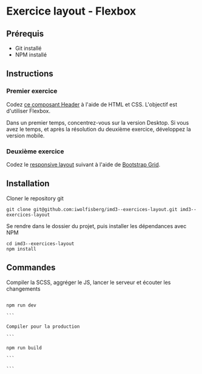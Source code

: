 # Exercice layout - Flexbox

## Prérequis

- Git installé
- NPM installé

## Instructions

### Premier exercice

Codez [ce composant Header](https://www.figma.com/design/5f0NdESDxIKLXNxyMLg57u/Exercice-layout---Flexbox?node-id=0-1&m=dev&t=KYUTqf59AVLYzOqa-1) à l'aide de HTML et CSS. L'objectif est d'utiliser Flexbox.

Dans un premier temps, concentrez-vous sur la version Desktop. Si vous avez le temps, et après la résolution du deuxième exercice, développez la version mobile.

### Deuxième exercice

Codez le [responsive layout](https://www.figma.com/design/5f0NdESDxIKLXNxyMLg57u/Exercices-layout?node-id=1-66&m=dev) suivant à l'aide de [Bootstrap Grid](https://getbootstrap.com/docs/5.3/layout/grid/).

## Installation

Cloner le repository git

```
git clone git@github.com:iwolfisberg/imd3--exercices-layout.git imd3--exercices-layout
```

Se rendre dans le dossier du projet, puis installer les dépendances avec NPM

```
cd imd3--exercices-layout
npm install
```

## Commandes

Compiler la SCSS, aggréger le JS, lancer le serveur et écouter les changements

````

npm run dev

```

Compiler pour la production

```

npm run build

```

```
````
